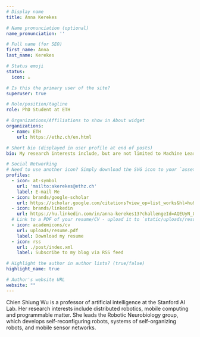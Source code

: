 ```yaml
---
# Display name
title: Anna Kerekes

# Name pronunciation (optional)
name_pronunciation: ''

# Full name (for SEO)
first_name: Anna
last_name: Kerekes

# Status emoji
status:
  icon: ☕️

# Is this the primary user of the site?
superuser: true

# Role/position/tagline
role: PhD Student at ETH

# Organizations/Affiliations to show in About widget
organizations:
  - name: ETH
    url: https://ethz.ch/en.html

# Short bio (displayed in user profile at end of posts)
bio: My research interests include, but are not limited to Machine Learning Theory, Bayesian Inference, and Optimization. My academic foundation lies in the realm of Mathematics, particularly within the field of Statistics. I have previously worked on the theoretical description of inductive biases and the performance of optimization algorithms.

# Social Networking
# Need to use another icon? Simply download the SVG icon to your `assets/media/icons/` folder.
profiles:
  - icon: at-symbol
    url: 'mailto:akerekes@ethz.ch'
    label: E-mail Me
  - icon: brands/google-scholar
    url: https://scholar.google.com/citations?view_op=list_works&hl=hu&hl=hu&user=JI1kuu0AAAAJ
  - icon: brands/linkedin
    url: https://hu.linkedin.com/in/anna-kerekes13?challengeId=AQEUyN_8mGszCQAAAYsFHfr2OyFIDXUU_1falhlZUANxe9AL2_f7Pnz1AXGFUVNLO3lQ8mugvI3OaMz41qD_It85c9wVCKsBrA&submissionId=2c6620a4-d486-8b17-eaa0-e5746927cd5a&challengeSource=AgFIpZHuzmEE4QAAAYsFHj0hpH_LOwh9I0BorMXfXqT4q1t7wNmPTa-vVBAWS7w&challegeType=AgH_S9uwpf8FbwAAAYsFHj0jUt1Ss3PGVh-oG7skfhwZGCx47FWL1h0&memberId=AgEn0kfudfDkxAAAAYsFHj0mlc1xK8UXOEdzqgYQyzlmy78&recognizeDevice=AgG9ayNQ0pIPywAAAYsFHj0pAPhVbo0S0z_H1kq8LDiA18n7oGii
  # Link to a PDF of your resume/CV - upload it to `static/uploads/resume.pdf`
  - icon: academicons/cv
    url: uploads/resume.pdf
    label: Download my resume
  - icon: rss
    url: ./post/index.xml
    label: Subscribe to my blog via RSS feed

# Highlight the author in author lists? (true/false)
highlight_name: true

# Author's website URL
website: ""
---
```


Chien Shiung Wu is a professor of artificial intelligence at the Stanford AI Lab. Her research interests include
distributed robotics, mobile computing and programmable matter. She leads the Robotic Neurobiology group, which develops
self-reconfiguring robots, systems of self-organizing robots, and mobile sensor networks.
